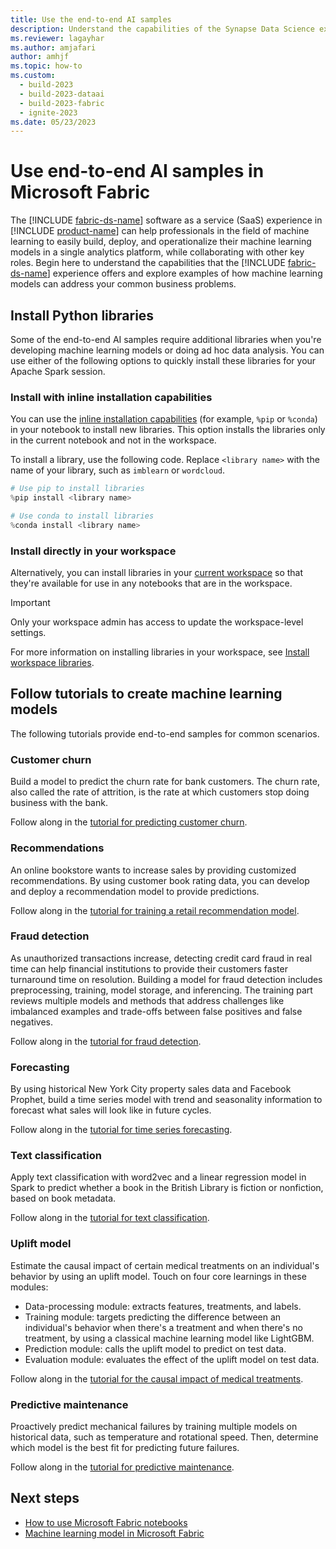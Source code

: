 ```yaml
---
title: Use the end-to-end AI samples
description: Understand the capabilities of the Synapse Data Science experience and examples of how machine learning models can address your common business problems.
ms.reviewer: lagayhar
ms.author: amjafari
author: amhjf
ms.topic: how-to
ms.custom:
  - build-2023
  - build-2023-dataai
  - build-2023-fabric
  - ignite-2023
ms.date: 05/23/2023
---
```


# Use end-to-end AI samples in Microsoft Fabric

The [!INCLUDE [fabric-ds-name](includes/fabric-ds-name.md)] software as a service (SaaS) experience in [!INCLUDE [product-name](../includes/product-name.md)] can help professionals in the field of machine learning to easily build, deploy, and operationalize their machine learning models in a single analytics platform, while collaborating with other key roles. Begin here to understand the capabilities that the [!INCLUDE [fabric-ds-name](includes/fabric-ds-name.md)] experience offers and explore examples of how machine learning models can address your common business problems.

## Install Python libraries

Some of the end-to-end AI samples require additional libraries when you're developing machine learning models or doing ad hoc data analysis. You can use either of the following options to quickly install these libraries for your Apache Spark session.

### Install with inline installation capabilities

You can use the [inline installation capabilities](python-guide/python-library-management.md#in-line-installation) (for example, `%pip` or `%conda`) in your notebook to install new libraries. This option installs the libraries only in the current notebook and not in the workspace.

To install a library, use the following code. Replace `<library name>` with the name of your library, such as `imblearn` or `wordcloud`.

```python
# Use pip to install libraries
%pip install <library name>

# Use conda to install libraries
%conda install <library name>
```

### Install directly in your workspace

Alternatively, you can install libraries in your [current workspace](../get-started/workspaces.md#current-workspace) so that they're available for use in any notebooks that are in the workspace.

> [!IMPORTANT]
> Only your workspace admin has access to update the workspace-level settings.

For more information on installing libraries in your workspace, see [Install workspace libraries](python-guide/python-library-management.md#install-workspace-libraries).

## Follow tutorials to create machine learning models

The following tutorials provide end-to-end samples for common scenarios.

### Customer churn

Build a model to predict the churn rate for bank customers. The churn rate, also called the rate of attrition, is the rate at which customers stop doing business with the bank.

Follow along in the [tutorial for predicting customer churn](customer-churn.md).

### Recommendations

An online bookstore wants to increase sales by providing customized recommendations. By using customer book rating data, you can develop and deploy a recommendation model to provide predictions.

Follow along in the [tutorial for training a retail recommendation model](retail-recommend-model.md).

### Fraud detection

As unauthorized transactions increase, detecting credit card fraud in real time can help financial institutions to provide their customers faster turnaround time on resolution. Building a model for fraud detection includes preprocessing, training, model storage, and inferencing. The training part reviews multiple models and methods that address challenges like imbalanced examples and trade-offs between false positives and false negatives.

Follow along in the [tutorial for fraud detection](fraud-detection.md).

### Forecasting

By using historical New York City property sales data and Facebook Prophet, build a time series model with trend and seasonality information to forecast what sales will look like in future cycles.

Follow along in the [tutorial for time series forecasting](time-series-forecasting.md).

### Text classification

Apply text classification with word2vec and a linear regression model in Spark to predict whether a book in the British Library is fiction or nonfiction, based on book metadata.

Follow along in the [tutorial for text classification](title-genre-classification.md).

### Uplift model

Estimate the causal impact of certain medical treatments on an individual's behavior by using an uplift model. Touch on four core learnings in these modules:

- Data-processing module: extracts features, treatments, and labels.
- Training module: targets predicting the difference between an individual's behavior when there's a treatment and when there's no treatment, by using a classical machine learning model like LightGBM.
- Prediction module: calls the uplift model to predict on test data.
- Evaluation module: evaluates the effect of the uplift model on test data.

Follow along in the [tutorial for the causal impact of medical treatments](uplift-modeling.md).

### Predictive maintenance

Proactively predict mechanical failures by training multiple models on historical data, such as temperature and rotational speed. Then, determine which model is the best fit for predicting future failures.

Follow along in the [tutorial for predictive maintenance](predictive-maintenance.md).

## Next steps

- [How to use Microsoft Fabric notebooks](../data-engineering/how-to-use-notebook.md)
- [Machine learning model in Microsoft Fabric](machine-learning-model.md)
